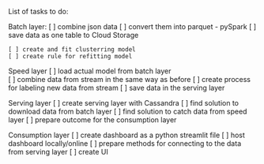 List of tasks to do:

Batch layer:
    [ ] combine json data
    [ ] convert them into parquet - pySpark
    [ ] save data as one table to Cloud Storage
    
    [ ] create and fit clusterring model
    [ ] create rule for refitting model

Speed layer
    [ ] load actual model from batch layer   
    [ ] combine data from stream in the same way as before
    [ ] create process for labeling new data from stream
    [ ] save data in the serving layer

Serving layer 
    [ ] create serving layer with Cassandra
    [ ] find solution to download data from batch layer
    [ ] find solution to catch data from speed layer
    [ ] prepare outcome for the consumption layer

Consumption layer
    [ ] create dashboard as a python streamlit file
    [ ] host dashboard locally/online
    [ ] prepare methods for connecting to the data from serving layer
    [ ] create UI